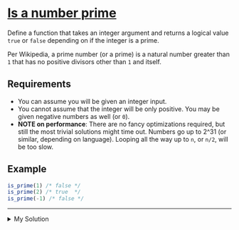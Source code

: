 # [Is a number prime](https://www.codewars.com/kata/5262119038c0985a5b00029f/train/javascript)

Define a function that takes an integer argument and returns a logical value `true` or `false` depending on if the integer is a prime.

Per Wikipedia, a prime number (or a prime) is a natural number greater than `1` that has no positive divisors other than `1` and itself.

## Requirements

- You can assume you will be given an integer input.
- You cannot assume that the integer will be only positive. You may be given negative numbers as well (or `0`).
- **NOTE on performance**: There are no fancy optimizations required, but still the most trivial solutions might time out. Numbers go up to 2^31 (or similar, depending on language). Looping all the way up to `n`, or `n/2`, will be too slow.

## Example

```js
is_prime(1) /* false */
is_prime(2) /* true  */
is_prime(-1) /* false */
```

---

<details><summary>My Solution</summary>

```js
function isPrime(num) {
  if (num < 2) return false

  for (let i = 2; i * i <= num; i++) {
    if (num % i === 0) return false
  }

  return true
}
```

</details>
